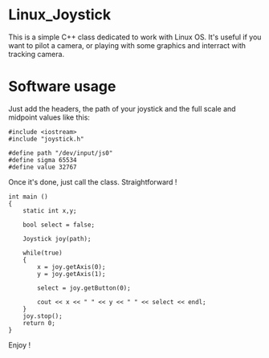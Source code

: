 # Linux_Joystick

This is a simple C++ class dedicated to work with Linux OS.
It's useful if you want to pilot a camera, or playing with some graphics and interract with tracking camera.

# Software usage

Just add the headers, the path of your joystick and the full scale and midpoint values like this:

```
#include <iostream>
#include "joystick.h"

#define path "/dev/input/js0"
#define sigma 65534
#define value 32767
```
Once it's done, just call the class. Straightforward !

```
int main ()
{
	static int x,y;

	bool select = false;

	Joystick joy(path);

    while(true)
    {
    	x = joy.getAxis(0);
    	y = joy.getAxis(1);

    	select = joy.getButton(0);

    	cout << x << " " << y << " " << select << endl;
    }
    joy.stop();
    return 0;
}
```
Enjoy !



